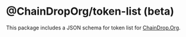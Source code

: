# @ChainDropOrg/token-list (beta)

This package includes a JSON schema for token list for [ChainDrop.Org](https://chaindrop.org/).
